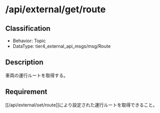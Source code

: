 # /api/external/get/route

## Classification

- Behavior: Topic
- DataType: tier4_external_api_msgs/msg/Route

## Description

車両の運行ルートを取得する。

## Requirement

[[/api/external/set/route]]により設定された運行ルートを取得できること。
